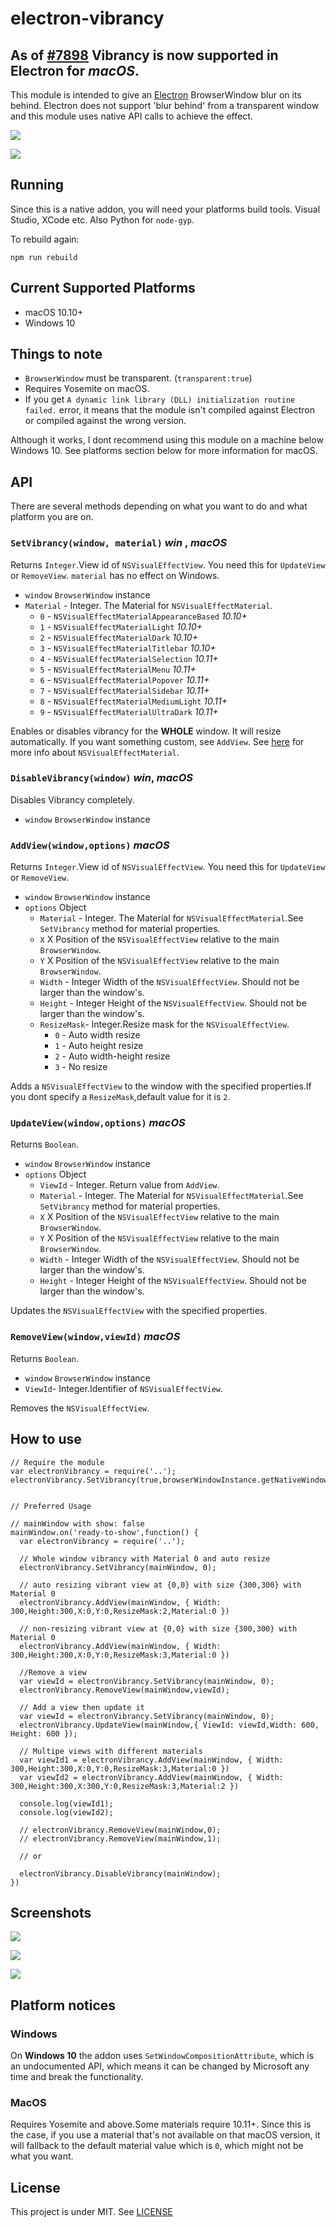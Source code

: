 # electron-vibrancy

## As of [#7898](https://github.com/electron/electron/pull/7898) Vibrancy is now supported in Electron for *macOS*.

This module is intended to give an [Electron](https://github.com/electron/electron) BrowserWindow blur on its behind. Electron does not support 'blur behind' from a transparent window and this module uses native API calls to achieve the effect.

![](http://i.imgur.com/0sRPzpn.png)

![](http://i.imgur.com/42jOnRV.png)

## Running

Since this is a native addon, you will need your platforms build tools. Visual Studio, XCode etc. Also Python for `node-gyp`.

To rebuild again:

```
npm run rebuild
```


## Current Supported Platforms
- macOS 10.10+
- Windows 10

## Things to note
- `BrowserWindow` must be transparent. (`transparent:true`)
- Requires Yosemite on macOS.
- If you get `A dynamic link library (DLL) initialization routine failed.` error, it means that the module isn't compiled against Electron or compiled against the wrong version. 

Although it works, I dont recommend using this module on a machine below Windows 10. See platforms section below for more information for macOS.

## API
There are several methods depending on what you want to do and what platform you are on.

### `SetVibrancy(window, material)` _win_ , _macOS_

Returns `Integer`.View id of `NSVisualEffectView`. You need this for `UpdateView` or `RemoveView`. `material` has no effect on Windows.

* `window` `BrowserWindow` instance
* `Material` - Integer. The Material for `NSVisualEffectMaterial`.
  * `0` - `NSVisualEffectMaterialAppearanceBased` *10.10+*
  * `1` - `NSVisualEffectMaterialLight` *10.10+*
  * `2` - `NSVisualEffectMaterialDark` *10.10+*
  * `3` - `NSVisualEffectMaterialTitlebar` *10.10+*
  * `4` - `NSVisualEffectMaterialSelection` *10.11+*
  * `5` - `NSVisualEffectMaterialMenu` *10.11+*
  * `6` - `NSVisualEffectMaterialPopover` *10.11+*
  * `7` - `NSVisualEffectMaterialSidebar` *10.11+*
  * `8` - `NSVisualEffectMaterialMediumLight` *10.11+*
  * `9` - `NSVisualEffectMaterialUltraDark` *10.11+*

Enables or disables vibrancy for the **WHOLE** window. It will resize automatically. If you want something custom, see `AddView`.
See [here](https://developer.apple.com/reference/appkit/nsvisualeffectmaterial?language=objc) for more info about `NSVisualEffectMaterial`.


### `DisableVibrancy(window)` _win_, _macOS_

Disables Vibrancy completely.

* `window` `BrowserWindow` instance


### `AddView(window,options)` _macOS_

Returns `Integer`.View id of `NSVisualEffectView`. You need this for `UpdateView` or `RemoveView`.

* `window` `BrowserWindow` instance
* `options` Object
  * `Material` - Integer. The Material for `NSVisualEffectMaterial`.See `SetVibrancy` method for material properties.
  * `X` X Position of the `NSVisualEffectView` relative to the main `BrowserWindow`.
  * `Y` X Position of the `NSVisualEffectView` relative to the main `BrowserWindow`.
  * `Width` - Integer Width of the `NSVisualEffectView`. Should not be larger than the window's.
  * `Height` - Integer Height of the `NSVisualEffectView`. Should not be larger than the window's.
  * `ResizeMask`- Integer.Resize mask for the `NSVisualEffectView`.
    * `0` - Auto width resize
    * `1` - Auto height resize
    * `2` - Auto width-height resize
    * `3` - No resize

Adds a `NSVisualEffectView` to the window with the specified properties.If you dont specify a `ResizeMask`,default value for it is `2`.


### `UpdateView(window,options)` _macOS_

Returns `Boolean`.

* `window` `BrowserWindow` instance
* `options` Object
  * `ViewId` - Integer. Return value from `AddView`.
  * `Material` - Integer. The Material for `NSVisualEffectMaterial`.See `SetVibrancy` method for material properties.
  * `X` X Position of the `NSVisualEffectView` relative to the main `BrowserWindow`.
  * `Y` X Position of the `NSVisualEffectView` relative to the main `BrowserWindow`.
  * `Width` - Integer Width of the `NSVisualEffectView`. Should not be larger than the window's.
  * `Height` - Integer Height of the `NSVisualEffectView`. Should not be larger than the window's.

Updates the `NSVisualEffectView` with the specified properties.


### `RemoveView(window,viewId)` _macOS_

Returns `Boolean`.

* `window` `BrowserWindow` instance
* `ViewId`- Integer.Identifier of `NSVisualEffectView`.

Removes the `NSVisualEffectView`.



## How to use

```
// Require the module
var electronVibrancy = require('..');
electronVibrancy.SetVibrancy(true,browserWindowInstance.getNativeWindowHandle());


// Preferred Usage

// mainWindow with show: false
mainWindow.on('ready-to-show',function() {
  var electronVibrancy = require('..');
  
  // Whole window vibrancy with Material 0 and auto resize
  electronVibrancy.SetVibrancy(mainWindow, 0);

  // auto resizing vibrant view at {0,0} with size {300,300} with Material 0
  electronVibrancy.AddView(mainWindow, { Width: 300,Height:300,X:0,Y:0,ResizeMask:2,Material:0 })

  // non-resizing vibrant view at {0,0} with size {300,300} with Material 0
  electronVibrancy.AddView(mainWindow, { Width: 300,Height:300,X:0,Y:0,ResizeMask:3,Material:0 })

  //Remove a view
  var viewId = electronVibrancy.SetVibrancy(mainWindow, 0);
  electronVibrancy.RemoveView(mainWindow,viewId);

  // Add a view then update it
  var viewId = electronVibrancy.SetVibrancy(mainWindow, 0);
  electronVibrancy.UpdateView(mainWindow,{ ViewId: viewId,Width: 600, Height: 600 });

  // Multipe views with different materials
  var viewId1 = electronVibrancy.AddView(mainWindow, { Width: 300,Height:300,X:0,Y:0,ResizeMask:3,Material:0 })
  var viewId2 = electronVibrancy.AddView(mainWindow, { Width: 300,Height:300,X:300,Y:0,ResizeMask:3,Material:2 })

  console.log(viewId1);
  console.log(viewId2);

  // electronVibrancy.RemoveView(mainWindow,0);
  // electronVibrancy.RemoveView(mainWindow,1);

  // or

  electronVibrancy.DisableVibrancy(mainWindow);
})

```


## Screenshots

![](https://cloud.githubusercontent.com/assets/174864/19833319/bc7214f8-9e0b-11e6-8331-be49ca3eeab9.png)

![](https://cloud.githubusercontent.com/assets/174864/19833322/bc7f168a-9e0b-11e6-9c84-c2a746538edc.png)

![](https://cloud.githubusercontent.com/assets/174864/19833327/bc8b2c2c-9e0b-11e6-9272-8d84ad3b7116.png)


## Platform notices

### Windows
On **Windows 10** the addon uses ```SetWindowCompositionAttribute```, which is an undocumented API, which means it can be changed by Microsoft any time and break the functionality.

### MacOS
Requires Yosemite and above.Some materials require 10.11+. Since this is the case, if you use a material that's not available on that macOS version, it will
fallback to the default material value which is `0`, which might not be what you want.


## License

This project is under MIT.
See [LICENSE](https://github.com/arkenthera/electron-vibrancy/blob/master/LICENSE)
